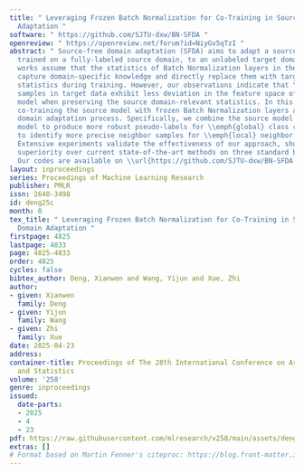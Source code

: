 ```yaml
---
title: " Leveraging Frozen Batch Normalization for Co-Training in Source-Free Domain
  Adaptation "
software: " https://github.com/SJTU-dxw/BN-SFDA "
openreview: " https://openreview.net/forum?id=NiyGv5qTzI "
abstract: " Source-free domain adaptation (SFDA) aims to adapt a source model, initially
  trained on a fully-labeled source domain, to an unlabeled target domain. Previous
  works assume that the statistics of Batch Normalization layers in the source model
  capture domain-specific knowledge and directly replace them with target domain-related
  statistics during training. However, our observations indicate that \\emph{source-like}
  samples in target data exhibit less deviation in the feature space of the source
  model when preserving the source domain-relevant statistics. In this paper, we propose
  co-training the source model with frozen Batch Normalization layers as part of the
  domain adaptation process. Specifically, we combine the source model and the target
  model to produce more robust pseudo-labels for \\emph{global} class clustering and
  to identify more precise neighbor samples for \\emph{local} neighbor clustering.
  Extensive experiments validate the effectiveness of our approach, showcasing its
  superiority over current state-of-the-art methods on three standard benchmarks.
  Our codes are available on \\url{https://github.com/SJTU-dxw/BN-SFDA.} "
layout: inproceedings
series: Proceedings of Machine Learning Research
publisher: PMLR
issn: 2640-3498
id: deng25c
month: 0
tex_title: " Leveraging Frozen Batch Normalization for Co-Training in Source-Free
  Domain Adaptation "
firstpage: 4825
lastpage: 4833
page: 4825-4833
order: 4825
cycles: false
bibtex_author: Deng, Xianwen and Wang, Yijun and Xue, Zhi
author:
- given: Xianwen
  family: Deng
- given: Yijun
  family: Wang
- given: Zhi
  family: Xue
date: 2025-04-23
address:
container-title: Proceedings of The 28th International Conference on Artificial Intelligence
  and Statistics
volume: '258'
genre: inproceedings
issued:
  date-parts:
  - 2025
  - 4
  - 23
pdf: https://raw.githubusercontent.com/mlresearch/v258/main/assets/deng25c/deng25c.pdf
extras: []
# Format based on Martin Fenner's citeproc: https://blog.front-matter.io/posts/citeproc-yaml-for-bibliographies/
---
```

